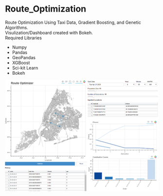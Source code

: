 # Route_Optimization
Route Optimization Using Taxi Data, Gradient Boosting, and Genetic Algorithms.<br />
Visulization/Dashboard created with Bokeh.<br />
Required Libraries
* Numpy
* Pandas
* GeoPandas
* XGBoost
* Sci-kit Learn
* Bokeh

![Tool/Dashboard Image](/image/Route_Optimizer.png)
